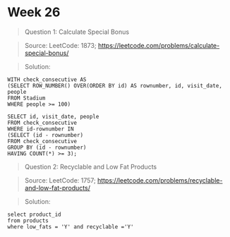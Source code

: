 # Week 26

> Question 1: Calculate Special Bonus

> Source: LeetCode: 1873; https://leetcode.com/problems/calculate-special-bonus/

> Solution:

```
WITH check_consecutive AS
(SELECT ROW_NUMBER() OVER(ORDER BY id) AS rownumber, id, visit_date, people
FROM Stadium
WHERE people >= 100)

SELECT id, visit_date, people
FROM check_consecutive
WHERE id-rownumber IN
(SELECT (id - rownumber)
FROM check_consecutive
GROUP BY (id - rownumber)
HAVING COUNT(*) >= 3);
```

> Question 2: Recyclable and Low Fat Products

> Source: LeetCode: 1757; https://leetcode.com/problems/recyclable-and-low-fat-products/

> Solution:

```
select product_id
from products
where low_fats = 'Y' and recyclable ='Y'
```